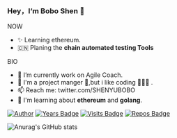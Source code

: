 ### Hey，I‘m Bobo Shen 👋

<!--
**shenyubo1982/shenyubo1982** is a ✨ _special_ ✨ repository because its `README.md` (this file) appears on your GitHub profile.
- 🤔 I’m looking for help with ...
- 💬 Ask me about ...
- 👯 I’m looking to collaborate on ...
- ⚡ Fun fact: ...
- 😄 Pronouns: ...


Here are some ideas to get you started:
-->

NOW
- ✨ Learning ethereum. 
- 🇨🇳 Planing the **chain automated testing Tools**

BIO
- 🔭 I’m currently work on Agile Coach.
- 🌱 I'm a project manger 💼,but i like coding 👨🏻‍💻 .
- 📫 Reach me: twitter.com/SHENYUBOBO
- 🧠 I'm learning about **ethereum** and **golang**.

[![Author](https://img.shields.io/badge/Author-shenyubo-blue "Author")](https://github.com/shenyubo1982 "Author")
[![Years Badge](https://badges.pufler.dev/years/shenyubo1982)](https://github.com/shenyubo1982)
[![Visits Badge](https://badges.pufler.dev/visits/shenyubo1982/ethDemo)](https://badges.pufler.dev/visits/shenyubo1982/ethDemo)
[![Repos Badge](https://badges.pufler.dev/repos/shenyubo1982)](https://github.com/shenyubo1982)



![Anurag's GitHub stats](https://github-readme-stats.vercel.app/api?username=shenyubo1982&show_icons=true&theme=onedark)



